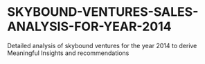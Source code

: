# SKYBOUND-VENTURES-SALES-ANALYSIS-FOR-YEAR-2014
Detailed analysis of skybound ventures for the year 2014 to derive Meaningful Insights and recommendations
